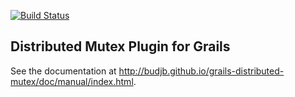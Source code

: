 [![Build Status](https://travis-ci.org/budjb/grails-distributed-mutex.svg?branch=master)](https://travis-ci.org/budjb/grails-distributed-mutex)

Distributed Mutex Plugin for Grails
-----------------------------------
See the documentation at http://budjb.github.io/grails-distributed-mutex/doc/manual/index.html.
